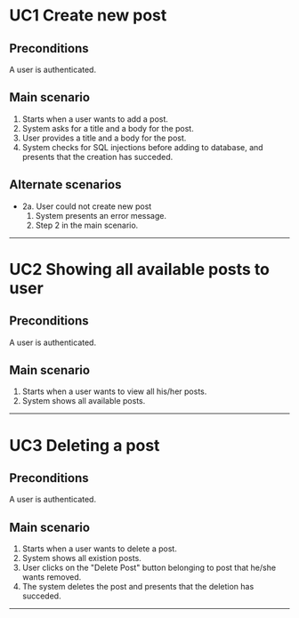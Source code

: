 # UC1 Create new post
## Preconditions
A user is authenticated.
## Main scenario
1. Starts when a user wants to add a post.
2. System asks for a title and a body for the post.
3. User provides a title and a body for the post.
4. System checks for SQL injections before adding to database, and presents that the creation has succeded.

## Alternate scenarios
* 2a. User could not create new post
  1. System presents an error message.
  2. Step 2 in the main scenario.
  
***

# UC2 Showing all available posts to user
## Preconditions
A user is authenticated.
## Main scenario
1. Starts when a user wants to view all his/her posts.
2. System shows all available posts.


***

# UC3 Deleting a post
## Preconditions
A user is authenticated.
## Main scenario
1. Starts when a user wants to delete a post.
2. System shows all existion posts.
3. User clicks on the "Delete Post" button belonging to post that he/she wants removed.
4. The system deletes the post and presents that the deletion has succeded.

***


